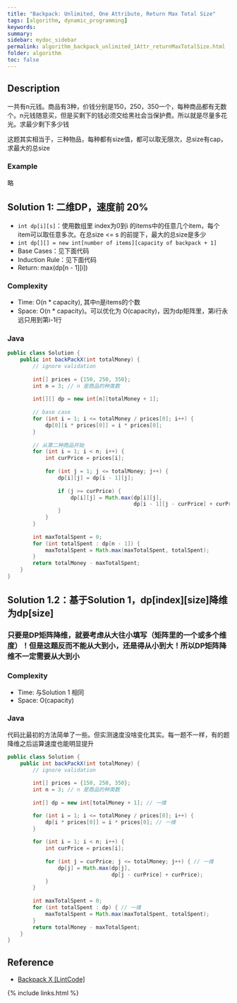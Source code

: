 ```yaml
---
title: "Backpack: Unlimited, One Attribute, Return Max Total Size"
tags: [algorithm, dynamic_programming]
keywords:
summary:
sidebar: mydoc_sidebar
permalink: algorithm_backpack_unlimited_1Attr_returnMaxTotalSize.html
folder: algorithm
toc: false
---
```


## Description
一共有n元钱。商品有3种，价钱分别是150，250，350一个，每种商品都有无数个。n元钱随意买，但是买剩下的钱必须交给黑社会当保护费。所以就是尽量多花光。求最少剩下多少钱

这题其实相当于，三种物品，每种都有size值，都可以取无限次，总size有cap，求最大的总size

### Example
略

## Solution 1: 二维DP，速度前 20%
* `int dp[i][s]`：使用数组里 index为0到i 的items中的任意几个item，每个item可以取任意多次。在总size <= s 的前提下，最大的总size是多少
* `int dp[][] = new int[number of items][capacity of backpack + 1]`
* Base Cases：见下面代码
* Induction Rule：见下面代码
* Return: max(dp[n - 1][i])

### Complexity
* Time: O(n * capacity), 其中n是items的个数
* Space: O(n * capacity)。可以优化为 O(capacity)，因为dp矩阵里，第i行永远只用到第i-1行

### Java
```java
public class Solution {
    public int backPackX(int totalMoney) {
        // ignore validation
        
        int[] prices = {150, 250, 350};
        int n = 3; // n 是商品的种类数
        
        int[][] dp = new int[n][totalMoney + 1];
        
        // base case
        for (int i = 1; i <= totalMoney / prices[0]; i++) {
            dp[0][i * prices[0]] = i * prices[0];
        }
        
        // 从第二种商品开始
        for (int i = 1; i < n; i++) {
            int curPrice = prices[i];
            
            for (int j = 1; j <= totalMoney; j++) {
                dp[i][j] = dp[i - 1][j];
                
                if (j >= curPrice) {
                    dp[i][j] = Math.max(dp[i][j],
                                        dp[i - 1][j - curPrice] + curPrice);
                }
            }
        }
        
        int maxTotalSpent = 0;
        for (int totalSpent : dp[n - 1]) {
            maxTotalSpent = Math.max(maxTotalSpent, totalSpent);
        }
        return totalMoney - maxTotalSpent;
    }
}
```

## Solution 1.2：基于Solution 1，dp[index][size]降维为dp[size]

### 只要是DP矩阵降维，就要考虑从大往小填写（矩阵里的一个或多个维度）！但是这题反而不能从大到小，还是得从小到大！所以DP矩阵降维不一定需要从大到小

### Complexity
* Time: 与Solution 1 相同
* Space: O(capacity)

### Java
代码比最初的方法简单了一些。但实测速度没啥变化其实。每一题不一样，有的题降维之后运算速度也能明显提升
```java
public class Solution {
    public int backPackX(int totalMoney) {
        // ignore validation
        
        int[] prices = {150, 250, 350};
        int n = 3; // n 是商品的种类数
        
        int[] dp = new int[totalMoney + 1]; // 一维

        for (int i = 1; i <= totalMoney / prices[0]; i++) {
            dp[i * prices[0]] = i * prices[0]; // 一维
        }
        
        for (int i = 1; i < n; i++) {
            int curPrice = prices[i];
            
            for (int j = curPrice; j <= totalMoney; j++) { // 一维
                dp[j] = Math.max(dp[j],
                                 dp[j - curPrice] + curPrice);
            }
        }
        
        int maxTotalSpent = 0;
        for (int totalSpent : dp) { // 一维
            maxTotalSpent = Math.max(maxTotalSpent, totalSpent);
        }
        return totalMoney - maxTotalSpent;
    }
}
```

## Reference
* [Backpack X [LintCode]](https://www.lintcode.com/problem/backpack-x/description)

{% include links.html %}
